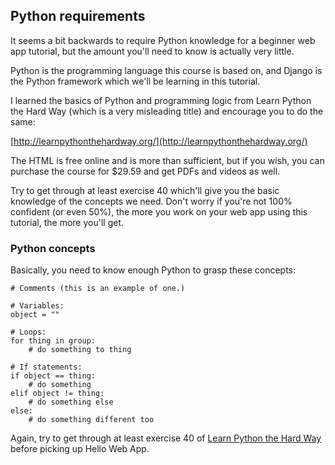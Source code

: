 ## Python requirements

It seems a bit backwards to require Python knowledge for a beginner web app
tutorial, but the amount you'll need to know is actually very little.

Python is the programming language this course is based on, and Django is the
Python framework which we'll be learning in this tutorial.

I learned the basics of Python and programming logic from Learn Python the Hard
Way (which is a very misleading title) and encourage you to do the same:

[http://learnpythonthehardway.org/](http://learnpythonthehardway.org/)

The HTML is free online and is more than sufficient, but if you wish, you can
purchase the course for $29.59 and get PDFs and videos as well.

Try to get through at least exercise 40 which'll give you the basic knowledge of
the concepts we need. Don't worry if you're not 100% confident (or even 50%),
the more you work on your web app using this tutorial, the more you'll get.

### Python concepts

Basically, you need to know enough Python to grasp these concepts:

    # Comments (this is an example of one.)

    # Variables:
    object = ""

    # Loops:
    for thing in group:
        # do something to thing

    # If statements:
    if object == thing:
        # do something
    elif object != thing:
        # do something else
    else:
        # do something different too

Again, try to get through at least exercise 40 of [Learn Python the Hard
Way](http://learnpythonthehardway.org/) before picking up Hello Web App.
